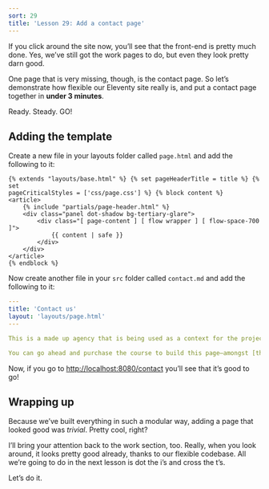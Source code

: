 ```yaml
---
sort: 29
title: 'Lesson 29: Add a contact page'
---
```


If you click around the site now, you’ll see that the front-end is pretty much done. Yes, we’ve still got the work pages to do, but even they look pretty darn good.

One page that is very missing, though, is the contact page. So let’s demonstrate how flexible our Eleventy site really is, and put a contact page together in **under 3 minutes**.

Ready. Steady. <span style="text-transform: uppercase">Go</span>!

## Adding the template

Create a new file in your layouts folder called `page.html` and add the following to it:

```njk
{% extends "layouts/base.html" %} {% set pageHeaderTitle = title %} {% set
pageCriticalStyles = ['css/page.css'] %} {% block content %}
<article>
	{% include "partials/page-header.html" %}
	<div class="panel dot-shadow bg-tertiary-glare">
		<div class="[ page-content ] [ flow wrapper ] [ flow-space-700 ]">
			{{ content | safe }}
		</div>
	</div>
</article>
{% endblock %}
```

Now create another file in your `src` folder called `contact.md` and add the following to it:

<!-- prettier-ignore -->
```yaml
---
title: 'Contact us'
layout: 'layouts/page.html'
---

This is a made up agency that is being used as a context for the project that you build when you [learn Eleventy from scratch](https://learneleventyfromscratch.com), so ideally, you shouldn’t try to contact us.

You can go ahead and purchase the course to build this page—amongst [the rest of the site](/)—by visiting [Piccalilli](https://learneleventyfromscratch.com).
```

Now, if you go to <http://localhost:8080/contact> you’ll see that it’s good to go!

## Wrapping up

Because we’ve built everything in such a modular way, adding a page that looked good was _trivial_. Pretty cool, right?

I’ll bring your attention back to the work section, too. Really, when you look around, it looks pretty good already, thanks to our flexible codebase. All we’re going to do in the next lesson is dot the i’s and cross the t’s.

Let’s do it.
